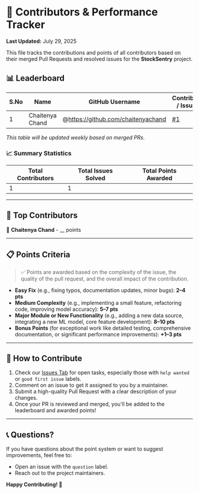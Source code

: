 # 👥 Contributors & Performance Tracker

**Last Updated:** July 29, 2025

This file tracks the contributions and points of all contributors based on their merged Pull Requests and resolved issues for the **StockSentry** project.

## 📊 Leaderboard

| S.No | Name              | GitHub Username     | Contribution / Issue(s)                                          | Points | Status |
|------|-------------------|---------------------|------------------------------------------------------------------|--------|--------|
| 1    | Chaitenya Chand   | @https://github.com/chaitenyachand | [#1](https://github.com/chaitenyachand/StockSentry/issues/1)        | __   | ✅     |

*This table will be updated weekly based on merged PRs.*

### 📈 Summary Statistics
| **Total Contributors** | **Total Issues Solved** | **Total Points Awarded** |
|------------------------|-------------------------|--------------------------|
| 1                      | 1                       |                          |

---

## 🏅 Top Contributors
🥇 **Chaitenya Chand** - __ points

---

## 📋 Points Criteria

> ✅ Points are awarded based on the complexity of the issue, the quality of the pull request, and the overall impact of the contribution.

- **Easy Fix** (e.g., fixing typos, documentation updates, minor bugs): **2–4 pts**
- **Medium Complexity** (e.g., implementing a small feature, refactoring code, improving model accuracy): **5–7 pts**
- **Major Module or New Functionality** (e.g., adding a new data source, integrating a new ML model, core feature development): **8–10 pts**
- **Bonus Points** (for exceptional work like detailed testing, comprehensive documentation, or significant performance improvements): **+1–3 pts**

---

## 🎯 How to Contribute

1.  Check our [Issues Tab](https://github.com/your-username/StockSentry/issues) for open tasks, especially those with `help wanted` or `good first issue` labels.
2.  Comment on an issue to get it assigned to you by a maintainer.
3.  Submit a high-quality Pull Request with a clear description of your changes.
4.  Once your PR is reviewed and merged, you'll be added to the leaderboard and awarded points!

---

## 📞 Questions?

If you have questions about the point system or want to suggest improvements, feel free to:
- Open an issue with the `question` label.
- Reach out to the project maintainers.

**Happy Contributing! 🚀**